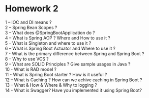 # Homework 2
1 – IOC and DI means ? <br>
2 – Spring Bean Scopes ?<br>
3 – What does @SpringBootApplication do ?<br>
4 – What is Spring AOP ? Where and How to use it ?<br>
5 – What is Singleton and where to use it ?<br>
6 – What is Spring Boot Actuator and Where to use it ?<br>
7 - What is the primary difference between Spring and Spring Boot ?<br>
8 – Why to use VCS ?<br>
9 – What are SOLID Principles ? Give sample usages in Java ?<br>
10 - What is RAD model ?<br>
11 - What is Spring Boot starter ? How is it useful ?<br>
12 – What is Caching ? How can we achive caching in Spring Boot ?<br>
13 – What & How & Where & Why to logging ?<br>
14 - What is Swagger? Have you implemented it using Spring Boot?<br>
